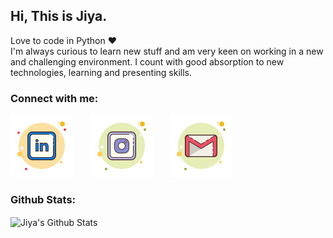 ## Hi, This is Jiya.

Love to code in Python ❤️   
I'm always curious to learn new stuff and am very keen on working in a new and challenging environment. I count with good absorption to new technologies, learning and presenting skills.

### Connect with me:

[![LinkedIn](https://github.com/Jiya-Ull-Haq/Jiya-Ull-Haq/blob/master/icons8-linkedin.svg)](https://www.linkedin.com/in/jiya-ull-haq-ab25111a0/)&nbsp;&nbsp;&nbsp;&nbsp;&nbsp;&nbsp;&nbsp;[![Insta](https://github.com/Jiya-Ull-Haq/Jiya-Ull-Haq/blob/master/icons8-instagram.svg)](https://www.instagram.com/this_is_jiya/)&nbsp;&nbsp;&nbsp;&nbsp;&nbsp;&nbsp;&nbsp;[![Gmail](https://github.com/Jiya-Ull-Haq/Jiya-Ull-Haq/blob/master/icons8-gmail.svg)](mailto:shaik.jiyaullhaq@gmail.com)

### Github Stats: 
<img align="Center" alt="Jiya's Github Stats" src="https://github-readme-stats.codestackr.vercel.app/api?username=Jiya-Ull-Haq&show_icons=true&hide_border=true" />

